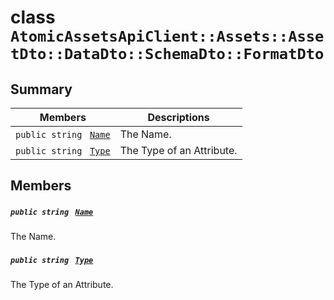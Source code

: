 # class `AtomicAssetsApiClient::Assets::AssetDto::DataDto::SchemaDto::FormatDto` 

## Summary

 Members                                | Descriptions                                
----------------------------------------|---------------------------------------------
`public string ` [`Name`](#class_atomic_assets_api_client_1_1_assets_1_1_asset_dto_1_1_data_dto_1_1_schema_dto_1_1_format_dto_1a7ee9065718e6628dc7791b756fa6c0f9) | The Name.
`public string ` [`Type`](#class_atomic_assets_api_client_1_1_assets_1_1_asset_dto_1_1_data_dto_1_1_schema_dto_1_1_format_dto_1a651a3c9de2e16ff0deca8d09dedbda58) | The Type of an Attribute.

## Members

##### `public string ` [`Name`](#class_atomic_assets_api_client_1_1_assets_1_1_asset_dto_1_1_data_dto_1_1_schema_dto_1_1_format_dto_1a7ee9065718e6628dc7791b756fa6c0f9) 

The Name.

##### `public string ` [`Type`](#class_atomic_assets_api_client_1_1_assets_1_1_asset_dto_1_1_data_dto_1_1_schema_dto_1_1_format_dto_1a651a3c9de2e16ff0deca8d09dedbda58) 

The Type of an Attribute.

